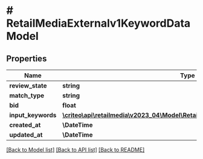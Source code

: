 # # RetailMediaExternalv1KeywordDataModel

## Properties

Name | Type | Description | Notes
------------ | ------------- | ------------- | -------------
**review_state** | **string** |  | [optional]
**match_type** | **string** |  | [optional]
**bid** | **float** |  | [optional]
**input_keywords** | [**\criteo\api\retailmedia\v2023_04\Model\RetailMediaExternalv1InputKeywordsModel**](RetailMediaExternalv1InputKeywordsModel.md) |  | [optional]
**created_at** | **\DateTime** |  | [optional]
**updated_at** | **\DateTime** |  | [optional]

[[Back to Model list]](../../README.md#models) [[Back to API list]](../../README.md#endpoints) [[Back to README]](../../README.md)
